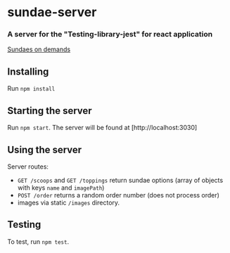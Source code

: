 # sundae-server
### A server for the "Testing-library-jest" for react application
[Sundaes on demands](https://github.com/AbirAlareanK/Testing-Library-Jest)

## Installing
  Run `npm install` 
## Starting the server
Run `npm start`. The server will be found at [http://localhost:3030]

## Using the server
Server routes:
  - `GET /scoops` and `GET /toppings` return sundae options (array of objects with keys `name` and `imagePath`)
  - `POST /order` returns a random order number (does not process order)
  - images via static `/images` directory.

## Testing
To test, run `npm test`.
